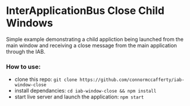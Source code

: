 # InterApplicationBus Close Child Windows 

Simple example demonstrating a child appliction being launched from the main window and receiving a close message from the main application through the IAB.

### How to use:

* clone this repo: `git clone https://github.com/connormccafferty/iab-window-close`
* install dependancies: `cd iab-window-close && npm install`
* start live server and launch the application: `npm start`

